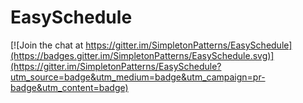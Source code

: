 # EasySchedule

[![Join the chat at https://gitter.im/SimpletonPatterns/EasySchedule](https://badges.gitter.im/SimpletonPatterns/EasySchedule.svg)](https://gitter.im/SimpletonPatterns/EasySchedule?utm_source=badge&utm_medium=badge&utm_campaign=pr-badge&utm_content=badge)